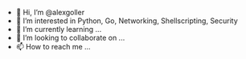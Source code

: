 - 👋 Hi, I’m @alexgoller
- 👀 I’m interested in Python, Go, Networking, Shellscripting, Security
- 🌱 I’m currently learning ...
- 💞️ I’m looking to collaborate on ...
- 📫 How to reach me ...

<!---
alexgoller/alexgoller is a ✨ special ✨ repository because its `README.md` (this file) appears on your GitHub profile.
You can click the Preview link to take a look at your changes.
--->
